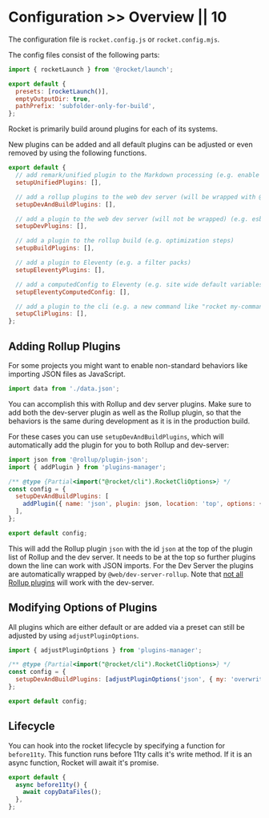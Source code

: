 # Configuration >> Overview || 10

The configuration file is `rocket.config.js` or `rocket.config.mjs`.

The config files consist of the following parts:

```js
import { rocketLaunch } from '@rocket/launch';

export default {
  presets: [rocketLaunch()],
  emptyOutputDir: true,
  pathPrefix: 'subfolder-only-for-build',
};
```

Rocket is primarily build around plugins for each of its systems.

New plugins can be added and all default plugins can be adjusted or even removed by using the following functions.

```js
export default {
  // add remark/unified plugin to the Markdown processing (e.g. enable special code blocks)
  setupUnifiedPlugins: [],

  // add a rollup plugins to the web dev server (will be wrapped with @web/dev-server-rollup) AND the rollup build (e.g. enable json importing)
  setupDevAndBuildPlugins: [],

  // add a plugin to the web dev server (will not be wrapped) (e.g. esbuild for TypeScript)
  setupDevPlugins: [],

  // add a plugin to the rollup build (e.g. optimization steps)
  setupBuildPlugins: [],

  // add a plugin to Eleventy (e.g. a filter packs)
  setupEleventyPlugins: [],

  // add a computedConfig to Eleventy (e.g. site wide default variables like socialMediaImage)
  setupEleventyComputedConfig: [],

  // add a plugin to the cli (e.g. a new command like "rocket my-command")
  setupCliPlugins: [],
};
```

## Adding Rollup Plugins

For some projects you might want to enable non-standard behaviors like importing JSON files as JavaScript.

```js
import data from './data.json';
```

You can accomplish this with Rollup and dev server plugins. Make sure to add both the dev-server plugin as well as the Rollup plugin, so that the behaviors is the same during development as it is in the production build.

For these cases you can use `setupDevAndBuildPlugins`, which will automatically add the plugin for you to both Rollup and dev-server:

```js
import json from '@rollup/plugin-json';
import { addPlugin } from 'plugins-manager';

/** @type {Partial<import("@rocket/cli").RocketCliOptions>} */
const config = {
  setupDevAndBuildPlugins: [
    addPlugin({ name: 'json', plugin: json, location: 'top', options: { my: 'settings' } }),
  ],
};

export default config;
```

This will add the Rollup plugin `json` with the id `json` at the top of the plugin list of Rollup and the dev server. It needs to be at the top so further plugins down the line can work with JSON imports.
For the Dev Server the plugins are automatically wrapped by `@web/dev-server-rollup`. Note that [not all Rollup plugins](https://modern-web.dev/docs/dev-server/plugins/rollup/#compatibility-with-rollup-plugins) will work with the dev-server.

## Modifying Options of Plugins

All plugins which are either default or are added via a preset can still be adjusted by using `adjustPluginOptions`.

```js
import { adjustPluginOptions } from 'plugins-manager';

/** @type {Partial<import("@rocket/cli").RocketCliOptions>} */
const config = {
  setupDevAndBuildPlugins: [adjustPluginOptions('json', { my: 'overwrite settings' })],
};

export default config;
```

## Lifecycle

You can hook into the rocket lifecycle by specifying a function for `before11ty`. This function runs before 11ty calls it's write method. If it is an async function, Rocket will await it's promise.

```js
export default {
  async before11ty() {
    await copyDataFiles();
  },
};
```
